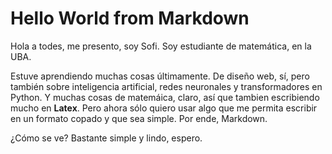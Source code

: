 # Hello World from Markdown

Hola a todes, me presento, soy Sofi. Soy estudiante de matemática, en la UBA.

Estuve aprendiendo muchas cosas últimamente. De diseño web, sí, pero también sobre inteligencia artificial, redes neuronales y transformadores en Python. Y muchas cosas de matemáica, claro, así que tambien escribiendo mucho en **Latex**. Pero ahora sólo quiero usar algo que me permita escribir en un formato copado y que sea simple. Por ende, Markdown.

¿Cómo se ve? Bastante simple y lindo, espero.
